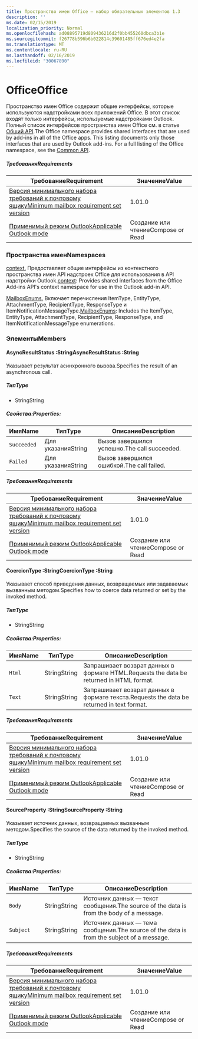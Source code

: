 ```yaml
---
title: Пространство имен Office — набор обязательных элементов 1.3
description: ''
ms.date: 02/15/2019
localization_priority: Normal
ms.openlocfilehash: ad08895719d809436216d2f0bb455260dbca3b1e
ms.sourcegitcommit: f26778b596b6b022814c39601485ff676ed4e2fa
ms.translationtype: MT
ms.contentlocale: ru-RU
ms.lasthandoff: 02/16/2019
ms.locfileid: "30067890"
---
```

# <a name="office"></a><span data-ttu-id="9b68d-102">Office</span><span class="sxs-lookup"><span data-stu-id="9b68d-102">Office</span></span>

<span data-ttu-id="9b68d-p101">Пространство имен Office содержит общие интерфейсы, которые используются надстройками всех приложений Office. В этот список входят только интерфейсы, используемые надстройками Outlook. Полный список интерфейсов пространства имен Office см. в статье [Общий API](/javascript/api/office).</span><span class="sxs-lookup"><span data-stu-id="9b68d-p101">The Office namespace provides shared interfaces that are used by add-ins in all of the Office apps. This listing documents only those interfaces that are used by Outlook add-ins. For a full listing of the Office namespace, see the [Common API](/javascript/api/office).</span></span>

##### <a name="requirements"></a><span data-ttu-id="9b68d-105">Требования</span><span class="sxs-lookup"><span data-stu-id="9b68d-105">Requirements</span></span>

|<span data-ttu-id="9b68d-106">Требование</span><span class="sxs-lookup"><span data-stu-id="9b68d-106">Requirement</span></span>| <span data-ttu-id="9b68d-107">Значение</span><span class="sxs-lookup"><span data-stu-id="9b68d-107">Value</span></span>|
|---|---|
|[<span data-ttu-id="9b68d-108">Версия минимального набора требований к почтовому ящику</span><span class="sxs-lookup"><span data-stu-id="9b68d-108">Minimum mailbox requirement set version</span></span>](/office/dev/add-ins/reference/requirement-sets/outlook-api-requirement-sets)| <span data-ttu-id="9b68d-109">1.0</span><span class="sxs-lookup"><span data-stu-id="9b68d-109">1.0</span></span>|
|[<span data-ttu-id="9b68d-110">Применимый режим Outlook</span><span class="sxs-lookup"><span data-stu-id="9b68d-110">Applicable Outlook mode</span></span>](https://docs.microsoft.com/outlook/add-ins/#extension-points)| <span data-ttu-id="9b68d-111">Создание или чтение</span><span class="sxs-lookup"><span data-stu-id="9b68d-111">Compose or Read</span></span>|

### <a name="namespaces"></a><span data-ttu-id="9b68d-112">Пространства имен</span><span class="sxs-lookup"><span data-stu-id="9b68d-112">Namespaces</span></span>

<span data-ttu-id="9b68d-113">[context.](office.context.md) Предоставляет общие интерфейсы из контекстного пространства имен API надстроек Office для использования в API надстройки Outlook.</span><span class="sxs-lookup"><span data-stu-id="9b68d-113">[context](office.context.md): Provides shared interfaces from the Office Add-ins API's context namespace for use in the Outlook add-in API.</span></span>

<span data-ttu-id="9b68d-114">[MailboxEnums.](/javascript/api/outlook_1_3/office.mailboxenums.attachmenttype) Включает перечисления ItemType, EntityType, AttachmentType, RecipientType, ResponseType и ItemNotificationMessageType.</span><span class="sxs-lookup"><span data-stu-id="9b68d-114">[MailboxEnums](/javascript/api/outlook_1_3/office.mailboxenums.attachmenttype): Includes the ItemType, EntityType, AttachmentType, RecipientType, ResponseType, and ItemNotificationMessageType enumerations.</span></span>

### <a name="members"></a><span data-ttu-id="9b68d-115">Элементы</span><span class="sxs-lookup"><span data-stu-id="9b68d-115">Members</span></span>

####  <a name="asyncresultstatus-string"></a><span data-ttu-id="9b68d-116">AsyncResultStatus :String</span><span class="sxs-lookup"><span data-stu-id="9b68d-116">AsyncResultStatus :String</span></span>

<span data-ttu-id="9b68d-117">Указывает результат асинхронного вызова.</span><span class="sxs-lookup"><span data-stu-id="9b68d-117">Specifies the result of an asynchronous call.</span></span>

##### <a name="type"></a><span data-ttu-id="9b68d-118">Тип</span><span class="sxs-lookup"><span data-stu-id="9b68d-118">Type</span></span>

*   <span data-ttu-id="9b68d-119">String</span><span class="sxs-lookup"><span data-stu-id="9b68d-119">String</span></span>

##### <a name="properties"></a><span data-ttu-id="9b68d-120">Свойства:</span><span class="sxs-lookup"><span data-stu-id="9b68d-120">Properties:</span></span>

|<span data-ttu-id="9b68d-121">Имя</span><span class="sxs-lookup"><span data-stu-id="9b68d-121">Name</span></span>| <span data-ttu-id="9b68d-122">Тип</span><span class="sxs-lookup"><span data-stu-id="9b68d-122">Type</span></span>| <span data-ttu-id="9b68d-123">Описание</span><span class="sxs-lookup"><span data-stu-id="9b68d-123">Description</span></span>|
|---|---|---|
|`Succeeded`| <span data-ttu-id="9b68d-124">Для указания</span><span class="sxs-lookup"><span data-stu-id="9b68d-124">String</span></span>|<span data-ttu-id="9b68d-125">Вызов завершился успешно.</span><span class="sxs-lookup"><span data-stu-id="9b68d-125">The call succeeded.</span></span>|
|`Failed`| <span data-ttu-id="9b68d-126">Для указания</span><span class="sxs-lookup"><span data-stu-id="9b68d-126">String</span></span>|<span data-ttu-id="9b68d-127">Вызов завершился ошибкой.</span><span class="sxs-lookup"><span data-stu-id="9b68d-127">The call failed.</span></span>|

##### <a name="requirements"></a><span data-ttu-id="9b68d-128">Требования</span><span class="sxs-lookup"><span data-stu-id="9b68d-128">Requirements</span></span>

|<span data-ttu-id="9b68d-129">Требование</span><span class="sxs-lookup"><span data-stu-id="9b68d-129">Requirement</span></span>| <span data-ttu-id="9b68d-130">Значение</span><span class="sxs-lookup"><span data-stu-id="9b68d-130">Value</span></span>|
|---|---|
|[<span data-ttu-id="9b68d-131">Версия минимального набора требований к почтовому ящику</span><span class="sxs-lookup"><span data-stu-id="9b68d-131">Minimum mailbox requirement set version</span></span>](/office/dev/add-ins/reference/requirement-sets/outlook-api-requirement-sets)| <span data-ttu-id="9b68d-132">1.0</span><span class="sxs-lookup"><span data-stu-id="9b68d-132">1.0</span></span>|
|[<span data-ttu-id="9b68d-133">Применимый режим Outlook</span><span class="sxs-lookup"><span data-stu-id="9b68d-133">Applicable Outlook mode</span></span>](https://docs.microsoft.com/outlook/add-ins/#extension-points)| <span data-ttu-id="9b68d-134">Создание или чтение</span><span class="sxs-lookup"><span data-stu-id="9b68d-134">Compose or Read</span></span>|

####  <a name="coerciontype-string"></a><span data-ttu-id="9b68d-135">CoercionType :String</span><span class="sxs-lookup"><span data-stu-id="9b68d-135">CoercionType :String</span></span>

<span data-ttu-id="9b68d-136">Указывает способ приведения данных, возвращаемых или задаваемых вызванным методом.</span><span class="sxs-lookup"><span data-stu-id="9b68d-136">Specifies how to coerce data returned or set by the invoked method.</span></span>

##### <a name="type"></a><span data-ttu-id="9b68d-137">Тип</span><span class="sxs-lookup"><span data-stu-id="9b68d-137">Type</span></span>

*   <span data-ttu-id="9b68d-138">String</span><span class="sxs-lookup"><span data-stu-id="9b68d-138">String</span></span>

##### <a name="properties"></a><span data-ttu-id="9b68d-139">Свойства:</span><span class="sxs-lookup"><span data-stu-id="9b68d-139">Properties:</span></span>

|<span data-ttu-id="9b68d-140">Имя</span><span class="sxs-lookup"><span data-stu-id="9b68d-140">Name</span></span>| <span data-ttu-id="9b68d-141">Тип</span><span class="sxs-lookup"><span data-stu-id="9b68d-141">Type</span></span>| <span data-ttu-id="9b68d-142">Описание</span><span class="sxs-lookup"><span data-stu-id="9b68d-142">Description</span></span>|
|---|---|---|
|`Html`| <span data-ttu-id="9b68d-143">String</span><span class="sxs-lookup"><span data-stu-id="9b68d-143">String</span></span>|<span data-ttu-id="9b68d-144">Запрашивает возврат данных в формате HTML.</span><span class="sxs-lookup"><span data-stu-id="9b68d-144">Requests the data be returned in HTML format.</span></span>|
|`Text`| <span data-ttu-id="9b68d-145">String</span><span class="sxs-lookup"><span data-stu-id="9b68d-145">String</span></span>|<span data-ttu-id="9b68d-146">Запрашивает возврат данных в формате текста.</span><span class="sxs-lookup"><span data-stu-id="9b68d-146">Requests the data be returned in text format.</span></span>|

##### <a name="requirements"></a><span data-ttu-id="9b68d-147">Требования</span><span class="sxs-lookup"><span data-stu-id="9b68d-147">Requirements</span></span>

|<span data-ttu-id="9b68d-148">Требование</span><span class="sxs-lookup"><span data-stu-id="9b68d-148">Requirement</span></span>| <span data-ttu-id="9b68d-149">Значение</span><span class="sxs-lookup"><span data-stu-id="9b68d-149">Value</span></span>|
|---|---|
|[<span data-ttu-id="9b68d-150">Версия минимального набора требований к почтовому ящику</span><span class="sxs-lookup"><span data-stu-id="9b68d-150">Minimum mailbox requirement set version</span></span>](/office/dev/add-ins/reference/requirement-sets/outlook-api-requirement-sets)| <span data-ttu-id="9b68d-151">1.0</span><span class="sxs-lookup"><span data-stu-id="9b68d-151">1.0</span></span>|
|[<span data-ttu-id="9b68d-152">Применимый режим Outlook</span><span class="sxs-lookup"><span data-stu-id="9b68d-152">Applicable Outlook mode</span></span>](https://docs.microsoft.com/outlook/add-ins/#extension-points)| <span data-ttu-id="9b68d-153">Создание или чтение</span><span class="sxs-lookup"><span data-stu-id="9b68d-153">Compose or Read</span></span>|

####  <a name="sourceproperty-string"></a><span data-ttu-id="9b68d-154">SourceProperty :String</span><span class="sxs-lookup"><span data-stu-id="9b68d-154">SourceProperty :String</span></span>

<span data-ttu-id="9b68d-155">Указывает источник данных, возвращаемых вызванным методом.</span><span class="sxs-lookup"><span data-stu-id="9b68d-155">Specifies the source of the data returned by the invoked method.</span></span>

##### <a name="type"></a><span data-ttu-id="9b68d-156">Тип</span><span class="sxs-lookup"><span data-stu-id="9b68d-156">Type</span></span>

*   <span data-ttu-id="9b68d-157">String</span><span class="sxs-lookup"><span data-stu-id="9b68d-157">String</span></span>

##### <a name="properties"></a><span data-ttu-id="9b68d-158">Свойства:</span><span class="sxs-lookup"><span data-stu-id="9b68d-158">Properties:</span></span>

|<span data-ttu-id="9b68d-159">Имя</span><span class="sxs-lookup"><span data-stu-id="9b68d-159">Name</span></span>| <span data-ttu-id="9b68d-160">Тип</span><span class="sxs-lookup"><span data-stu-id="9b68d-160">Type</span></span>| <span data-ttu-id="9b68d-161">Описание</span><span class="sxs-lookup"><span data-stu-id="9b68d-161">Description</span></span>|
|---|---|---|
|`Body`| <span data-ttu-id="9b68d-162">String</span><span class="sxs-lookup"><span data-stu-id="9b68d-162">String</span></span>|<span data-ttu-id="9b68d-163">Источник данных — текст сообщения.</span><span class="sxs-lookup"><span data-stu-id="9b68d-163">The source of the data is from the body of a message.</span></span>|
|`Subject`| <span data-ttu-id="9b68d-164">String</span><span class="sxs-lookup"><span data-stu-id="9b68d-164">String</span></span>|<span data-ttu-id="9b68d-165">Источник данных — тема сообщения.</span><span class="sxs-lookup"><span data-stu-id="9b68d-165">The source of the data is from the subject of a message.</span></span>|

##### <a name="requirements"></a><span data-ttu-id="9b68d-166">Требования</span><span class="sxs-lookup"><span data-stu-id="9b68d-166">Requirements</span></span>

|<span data-ttu-id="9b68d-167">Требование</span><span class="sxs-lookup"><span data-stu-id="9b68d-167">Requirement</span></span>| <span data-ttu-id="9b68d-168">Значение</span><span class="sxs-lookup"><span data-stu-id="9b68d-168">Value</span></span>|
|---|---|
|[<span data-ttu-id="9b68d-169">Версия минимального набора требований к почтовому ящику</span><span class="sxs-lookup"><span data-stu-id="9b68d-169">Minimum mailbox requirement set version</span></span>](/office/dev/add-ins/reference/requirement-sets/outlook-api-requirement-sets)| <span data-ttu-id="9b68d-170">1.0</span><span class="sxs-lookup"><span data-stu-id="9b68d-170">1.0</span></span>|
|[<span data-ttu-id="9b68d-171">Применимый режим Outlook</span><span class="sxs-lookup"><span data-stu-id="9b68d-171">Applicable Outlook mode</span></span>](https://docs.microsoft.com/outlook/add-ins/#extension-points)| <span data-ttu-id="9b68d-172">Создание или чтение</span><span class="sxs-lookup"><span data-stu-id="9b68d-172">Compose or Read</span></span>|
